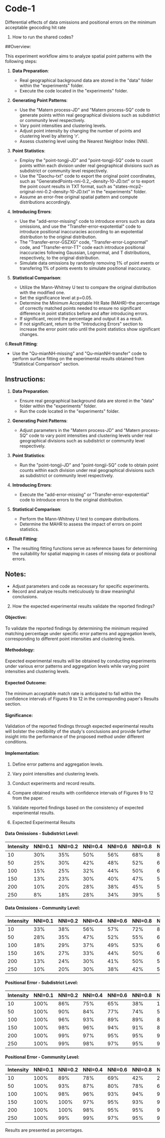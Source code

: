 # Code-1
Differential effects of data omissions and positional errors on the minimum acceptable geocoding hit rate
1. How to run the shared codes?

##Overview:

This experiment workflow aims to analyze spatial point patterns with the following steps:

1. **Data Preparation**:
   - Real geographical background data are stored in the "data" folder within the "experiments" folder. 
   - Execute the code located in the "experiments" folder.

2. **Generating Point Patterns**:
   - Use the "Matern process-JD" and "Matern process-SQ" code to generate points within real geographical divisions such as subdistrict or community level respectively.
   - Vary point intensities and clustering levels.
   - Adjust point intensity by changing the number of points and clustering level by altering 'r'.
   - Assess clustering level using the Nearest Neighbor Index (NNI).

3. **Point Statistics**:
   - Employ the "point-tongji-JD" and "point-tongji-SQ" code to count points within each division under real geographical divisions such as subdistrict or community level respectively.
   - Use the "Daochu-txt" code to export the original point coordinates, such as  "GeneratedPoints-nni-0.2_-density-10-JD.txt" or to export the point count results in TXT format, such as "states-mcp2-original-nni-0.2-density-10-JD.txt" in the "experiments" folder.
   - Assume an error-free original spatial pattern and compute distributions accordingly.

4. **Introducing Errors**:
   - Use the "add-error-missing" code to introduce errors such as data omissions, and use the "Transfer-error-expotential" code to introduce positional inaccuracies according to an expotential distribution to the original distribution.
   - The "Transfer-error-GSZXG" code, "Transfer-error-Lognormal" code, and "Transfer-error-TT" code each introduce positional inaccuracies following Gaussian, Lognormal, and T distributions, respectively, to the original distribution.
   - Simulate data omissions by randomly removing 1% of point events or transfering 1% of points events to simulate positional inaccuracy.

5. **Statistical Comparison**:
   - Utilize the Mann-Whitney U test to compare the original distribution with the modified one.
   - Set the significance level at p=0.05.
   - Determine the Minimum Acceptable Hit Rate (MAHR)–the percentage of correctly matched points needed to ensure no significant difference in point statistics before and after introducing errors.
   - If significant, record the percentage and output it as a result.
   - If not significant, return to the "Introducing Errors" section to increase the error point ratio until the point statistics show significant changes.

6.**Result Fitting**:
   - Use the "Qu-mianNH-missing" and "Qu-mianNH-transfer" code to perform surface fitting on the experimental results obtained from "Statistical Comparison" section. 

## Instructions:

1. **Data Preparation**:
   - Ensure real geographical background data are stored in the "data" folder within the "experiments" folder. 
   - Run the code located in the "experiments" folder.

2. **Generating Point Patterns**:
   - Adjust parameters in the "Matern process-JD" and "Matern process-SQ" code to vary point intensities and clustering levels under real geographical divisions such as subdistrict or community level respectively.

3. **Point Statistics**:
   - Run the "point-tongji-JD" and "point-tongji-SQ" code to obtain point counts within each division under real geographical divisions such as subdistrict or community level respectively.

4. **Introducing Errors**:
   - Execute the "add-error-missing" or "Transfer-error-expotential" code to introduce errors to the original distribution.

5. **Statistical Comparison**:
   - Perform the Mann-Whitney U test to compare distributions.
   - Determine the MAHR to assess the impact of errors on point statistics.

6.**Result Fitting**:
   - The resulting fitting functions serve as reference bases for determining the suitability for spatial mapping in cases of missing data or positional errors.
   
## Notes:
- Adjust parameters and code as necessary for specific experiments.
- Record and analyze results meticulously to draw meaningful conclusions.



2. How the expected experimental results validate the reported findings?

#### Objective:
To validate the reported findings by determining the minimum required matching percentage under specific error patterns and aggregation levels, corresponding to different point intensities and clustering levels.

#### Methodology:
Expected experimental results will be obtained by conducting experiments under various error patterns and aggregation levels while varying point intensities and clustering levels.

#### Expected Outcome:
The minimum acceptable match rate is anticipated to fall within the confidence intervals of Figures 9 to 12 in the corresponding paper's Results section.

#### Significance:
Validation of the reported findings through expected experimental results will bolster the credibility of the study's conclusions and provide further insight into the performance of the proposed method under different conditions.

#### Implementation:
1. Define error patterns and aggregation levels.
2. Vary point intensities and clustering levels.
3. Conduct experiments and record results.
4. Compare obtained results with confidence intervals of Figures 9 to 12 from the paper.
5. Validate reported findings based on the consistency of expected experimental results.

3. Expected Experimental Results

#### Data Omissions - Subdistrict Level:

| Intensity | NNI=0.1 | NNI=0.2 | NNI=0.4 | NNI=0.6 | NNI=0.8 | NNI=1.0 |
|-----------|---------|---------|---------|---------|---------|---------|
| 10         | 30%     | 35%    | 50%    | 56%    | 68%    | 80%    |
| 50         | 25%     | 30%    | 42%    | 48%    | 52%    | 63%    |
| 100       | 15%     | 25%    | 32%    | 44%    | 50%    | 60%    |
| 150       | 13%     | 23%    | 30%    | 40%    | 47%    | 57%    |
| 200       | 10%     | 20%    | 28%    | 38%    | 45%    | 55%    |
| 250       | 8%       | 18%    | 28%    | 34%    | 39%    | 53%    |

#### Data Omissions - Community Level:

| Intensity | NNI=0.1 | NNI=0.2 | NNI=0.4 | NNI=0.6 | NNI=0.8 | NNI=1.0 |
|-----------|---------|---------|---------|---------|---------|---------|
| 10         | 33%     | 38%    | 56%    | 57%    | 72%    | 85%    |
| 50         | 28%     | 35%    | 47%    | 52%    | 55%    | 69%    |
| 100       | 18%     | 29%    | 37%    | 49%    | 53%    | 65%    |
| 150       | 16%     | 27%    | 33%    | 44%    | 50%    | 60%    |
| 200       | 13%     | 24%    | 30%    | 41%    | 50%    | 57%    |
| 250       | 10%     | 20%    | 30%    | 38%    | 42%    | 55%    |

#### Positional Error - Subdistrict Level:

| Intensity | NNI=0.1 | NNI=0.2 | NNI=0.4 | NNI=0.6 | NNI=0.8 | NNI=1.0 |
|-----------|---------|---------|---------|---------|---------|---------|
| 10         | 100%   | 86%    | 75%    | 65%    | 38%    | 18%    |
| 50         | 100%   | 90%    | 84%    | 77%    | 74%    | 58%    |
| 100       | 100%   | 96%    | 93%    | 89%    | 89%    | 86%    |
| 150       | 100%   | 98%    | 96%    | 94%    | 91%    | 89%    |
| 200       | 100%   | 99%    | 97%    | 95%    | 95%    | 90%    |
| 250       | 100%   | 99%    | 98%    | 97%    | 95%    | 92%    |

#### Positional Error - Community Level:

| Intensity | NNI=0.1 | NNI=0.2 | NNI=0.4 | NNI=0.6 | NNI=0.8 | NNI=1.0 |
|-----------|---------|---------|---------|---------|---------|---------|
| 10         | 100%   | 89%    | 78%    | 69%    | 42%    | 23%    |
| 50         | 100%   | 93%    | 87%    | 80%    | 78%    | 64%    |
| 100       | 100%   | 98%    | 96%    | 93%    | 94%    | 90%    |
| 150       | 100%   | 100%  | 97%    | 95%    | 93%    | 92%    |
| 200       | 100%   | 100%  | 98%    | 95%    | 95%    | 93%    |
| 250       | 100%   | 99%    | 99%    | 97%    | 95%    | 94%    |

Results are presented as percentages.
